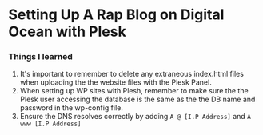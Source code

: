 # Setting Up A Rap Blog on Digital Ocean with Plesk 

### Things I learned 

1. It's important to remember to delete any extraneous index.html 
files when uploading the the website files with the Plesk Panel. 
2. When setting up WP sites with Plesh, remember to make sure the 
the Plesk user accessing the database is the same as the the DB 
name and password in the wp-config file. 
3. Ensure the DNS resolves correctly by adding `A @ [I.P Address]`
and `A www [I.P Address]`